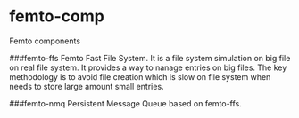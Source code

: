 # femto-comp
Femto components

###femto-ffs
Femto Fast File System. It is a file system simulation on big file on real file system. It provides a way to nanage entries on big files. The key methodology is to avoid file creation which is slow on file system when needs to store large amount small entries.

###femto-nmq
Persistent Message Queue based on femto-ffs.

